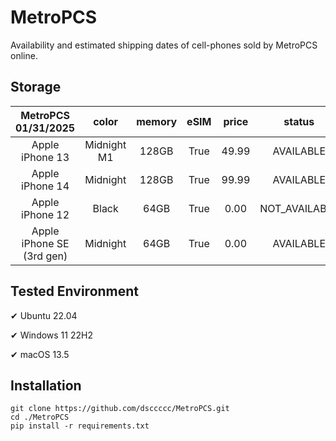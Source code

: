 # MetroPCS
Availability and estimated shipping dates of cell-phones sold by MetroPCS online.
## Storage
|MetroPCS 01/31/2025|color|memory|eSIM|price|status|shipping from|shipping to|
|:--:|:--:|:--:|:--:|:--:|:--:|:--:|:--:|
|Apple iPhone 13|Midnight M1|128GB|True|49.99|AVAILABLE|01/30/2025|02/03/2025|
|Apple iPhone 14|Midnight|128GB|True|99.99|AVAILABLE|01/30/2025|02/03/2025|
|Apple iPhone 12|Black|64GB|True|0.00|NOT_AVAILABLE|02/06/2025|02/12/2025|
|Apple iPhone SE (3rd gen)|Midnight|64GB|True|0.00|AVAILABLE|01/30/2025|02/03/2025|

## Tested Environment
✔ Ubuntu 22.04

✔ Windows 11 22H2

✔ macOS 13.5
## Installation
```
git clone https://github.com/dsccccc/MetroPCS.git
cd ./MetroPCS
pip install -r requirements.txt
```
